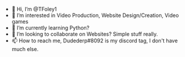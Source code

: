 - 👋 Hi, I’m @TFoley1
- 👀 I’m interested in Video Production, Website Design/Creation, Video games
- 🌱 I’m currently learning Python?
- 💞️ I’m looking to collaborate on Websites? Simple stuff really.
- 📫 How to reach me, Dudederp#8092 is my discord tag, I don't have much else.

<!---
TFoley1/TFoley1 is a ✨ special ✨ repository because its `README.md` (this file) appears on your GitHub profile.
You can click the Preview link to take a look at your changes.
--->
